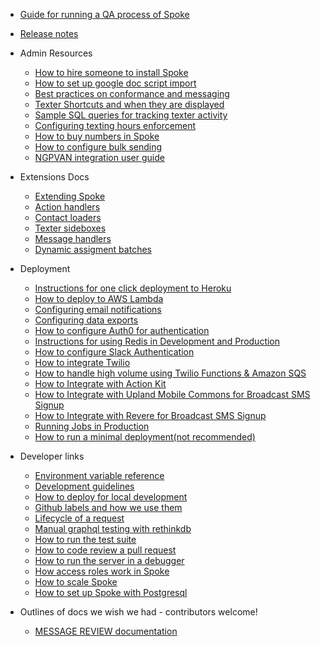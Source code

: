 - [Guide for running a QA process of Spoke](HOWTO_QA_GUIDE.md)
- [Release notes](RELEASE_NOTES.md)

- Admin Resources
  - [How to hire someone to install Spoke](HOWTO_HIRE_SOMEONE_TO_INSTALL_SPOKE.md)
  - [How to set up google doc script import](HOWTO_IMPORT_GOOGLE_DOCS_SCRIPTS_TO_IMPORT.md)
  - [Best practices on conformance and messaging](REFERENCE-best-practices-conformance-messaging.md)
  - [Texter Shortcuts and when they are displayed](REFERENCE-shortcut-rules.md)
  - [Sample SQL queries for tracking texter activity](REFERENCE_TEXTER_ACTIVITY_QUERIES.md)
  - [Configuring texting hours enforcement](HOWTO_TEXTING_HOURS_ENFORCEMENT.md)
  - [How to buy numbers in Spoke](HOWTO_BUY_NUMBERS_IN_SPOKE.md)
  - [How to configure bulk sending](HOWTO-use_bulk_sending.md)
  - [NGPVAN integration user guide](REFERENCE-NGPVAN_user_guide.md)

- Extensions Docs
  - [Extending Spoke](HOWTO-extend-spoke.md)
  - [Action handlers](HOWTO-use-action-handlers.md)
  - [Contact loaders](HOWTO-use-contact-loaders.md)
  - [Texter sideboxes](HOWTO-use-texter-sideboxes.md)
  - [Message handlers](HOWTO-use-message-handlers.md)
  - [Dynamic assigment batches](HOWTO-use-dynamicassignment-batches.md)

- Deployment

  - [Instructions for one click deployment to Heroku](HOWTO_HEROKU_DEPLOY.md)
  - [How to deploy to AWS Lambda](HOWTO_DEPLOYING_AWS_LAMBDA.md)
  - [Configuring email notifications](HOWTO_EMAIL_CONFIGURATION.md)
  - [Configuring data exports](HOWTO_DATA_EXPORTING.md)
  - [How to configure Auth0 for authentication](HOWTO-configure-auth0.md)
  - [Instructions for using Redis in Development and Production](HOWTO_CONNECT_WITH_REDIS.md)
  - [How to configure Slack Authentication](HOWTO_INTEGRATE_SLACK_AUTH.md)
  - [How to integrate Twilio](HOWTO_INTEGRATE_TWILIO.md)
  - [How to handle high volume using Twilio Functions & Amazon SQS](HOWTO_setup_twilio_amazon_SQS.md)
  - [How to Integrate with Action Kit](HOWTO_INTEGRATE_WITH_ACTIONKIT.md)
  - [How to Integrate with Upland Mobile Commons for Broadcast SMS Signup](HOWTO_INTEGRATE_WITH_MOBILE_COMMONS.md)
  - [How to Integrate with Revere for Broadcast SMS Signup](HOWTO_INTEGRATE_WITH_REVERE.md)
  - [Running Jobs in Production](PROD_RUNNING_JOBS.md)
  - [How to run a minimal deployment(not recommended)](HOWTO_MINIMALIST_DEPLOY.md)

- Developer links

  - [Environment variable reference](REFERENCE-environment_variables.md)
  - [Development guidelines](EXPLANATION-development-guidelines.md)
  - [How to deploy for local development](HOWTO_DEVELOPMENT_LOCAL_SETUP.md)
  - [Github labels and how we use them](EXPLANATION-labels.md)
  - [Lifecycle of a request](EXPLANATION-request-example.md)
  - [Manual graphql testing with rethinkdb](HOWTO_GRAPHQL_DEBUG.md)
  - [How to run the test suite](HOWTO-run_tests.md)
  - [How to code review a pull request](HOWTO_CODE_REVIEW.md)
  - [How to run the server in a debugger](HOWTO_RUN_THE_SERVER_IN_A_DEBUGGER.md)
  - [How access roles work in Spoke](REFERENCE_ROLES_DESCRIPTION.md)
  - [How to scale Spoke](HOWTO-scale-spoke-plan.md)
  - [How to set up Spoke with Postgresql](HOWTO_USE_POSTGRESQL.md)
  
- Outlines of docs we wish we had - contributors welcome!

  - [MESSAGE REVIEW documentation](EXPLANATION_MESSAGE_REVIEW.md)
